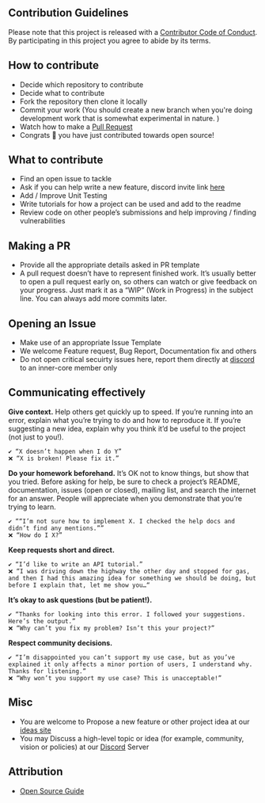 ## Contribution Guidelines

Please note that this project is released with a [Contributor Code of Conduct](CODE_OF_CONDUCT.md). By participating in this project you agree to abide by its terms.

## How to contribute

- Decide which repository to contribute
- Decide what to contribute
- Fork the repository then clone it locally
- Commit your work (You should create a new branch when you're doing development work that is somewhat experimental in nature. )
- Watch how to make a [Pull Request](https://www.youtube.com/watch?v=RVf9nXslJIc)
- Congrats 🎉 you have just contributed towards open source!

## What to contribute

- Find an open issue to tackle
- Ask if you can help write a new feature, discord invite link [here](https://discord.com/invite/cWyEXgV)
- Add / Improve Unit Testing
- Write tutorials for how a project can be used and add to the readme
- Review code on other people’s submissions and help improving / finding vulnerabilities

## Making a PR

- Provide all the appropriate details asked in PR template
- A pull request doesn’t have to represent finished work. It’s usually better to open a pull request early on, so others can watch or give feedback on your progress. Just mark it as a “WIP” (Work in Progress) in the subject line. You can always add more commits later.

## Opening an Issue

- Make use of an appropriate Issue Template
- We welcome Feature request, Bug Report, Documentation fix and others
- Do not open critical secuirty issues here, report them directly at [discord](https://discord.com/invite/cWyEXgV) to an inner-core member only

## Communicating effectively

**Give context.** Help others get quickly up to speed. If you’re running into an error, explain what you’re trying to do and how to reproduce it. If you’re suggesting a new idea, explain why you think it’d be useful to the project (not just to you!).

```
✔️ “X doesn’t happen when I do Y”
❌ “X is broken! Please fix it.”
```

**Do your homework beforehand.** It’s OK not to know things, but show that you tried. Before asking for help, be sure to check a project’s README, documentation, issues (open or closed), mailing list, and search the internet for an answer. People will appreciate when you demonstrate that you’re trying to learn.

```
✔️ ““I’m not sure how to implement X. I checked the help docs and didn’t find any mentions.””
❌ “How do I X?”
```

**Keep requests short and direct.**

```
✔️ “I’d like to write an API tutorial.”
❌ “I was driving down the highway the other day and stopped for gas, and then I had this amazing idea for something we should be doing, but before I explain that, let me show you…“
```

**It’s okay to ask questions (but be patient!).**

```
✔️ “Thanks for looking into this error. I followed your suggestions. Here’s the output.”
❌ “Why can’t you fix my problem? Isn’t this your project?”
```

**Respect community decisions.**

```
✔️ “I’m disappointed you can’t support my use case, but as you’ve explained it only affects a minor portion of users, I understand why. Thanks for listening.”
❌ “Why won’t you support my use case? This is unacceptable!”
```

## Misc

- You are welcome to Propose a new feature or other project idea at our [ideas site](ideas.dscvit.com/)
- You may Discuss a high-level topic or idea (for example, community, vision or policies) at our [Discord](https://discord.com/invite/cWyEXgV) Server

## Attribution

- [Open Source Guide](https://opensource.guide/how-to-contribute/)
